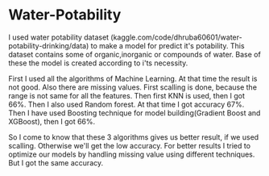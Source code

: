 # Water-Potability

I used water potability dataset (kaggle.com/code/dhruba60601/water-potability-drinking/data) to make a model for predict it's potability. This dataset contains some of organic,inorganic or compounds of water. Base of these the model is created according to i'ts necessity.

First I used all the algorithms of Machine Learning. At that time the result is not good. Also there are missing values. First scalling is done, because the range is not same for all the features. Then first KNN is used, then I got 66%. Then I also used Random forest. At that time I got accuracy 67%. Then I have used Boosting technique for model building(Gradient Boost and XGBoost), then I got 66%. 

So I come to know that these 3 algorithms gives us better result, if we used scalling. Otherwise we'll get the low accuracy.
For better results I tried to optimize our models by handling missing value using different techniques. But I got the same accuracy.
